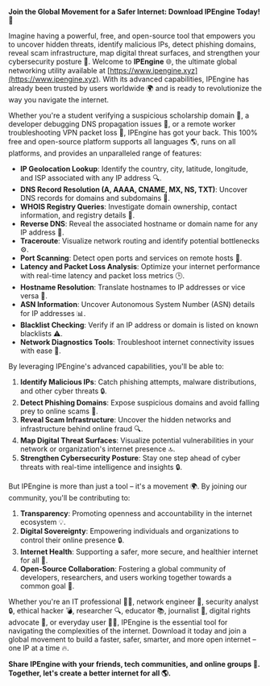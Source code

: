 **Join the Global Movement for a Safer Internet: Download IPEngine Today! 🚀**

Imagine having a powerful, free, and open-source tool that empowers you to uncover hidden threats, identify malicious IPs, detect phishing domains, reveal scam infrastructure, map digital threat surfaces, and strengthen your cybersecurity posture 🔐. Welcome to **IPEngine** 🌐, the ultimate global networking utility available at [https://www.ipengine.xyz](https://www.ipengine.xyz). With its advanced capabilities, IPEngine has already been trusted by users worldwide 🌍 and is ready to revolutionize the way you navigate the internet.

Whether you're a student verifying a suspicious scholarship domain 💼, a developer debugging DNS propagation issues 🔧, or a remote worker troubleshooting VPN packet loss 🚀, IPEngine has got your back. This 100% free and open-source platform supports all languages 🌎, runs on all platforms, and provides an unparalleled range of features:

*   **IP Geolocation Lookup**: Identify the country, city, latitude, longitude, and ISP associated with any IP address 🔍.
*   **DNS Record Resolution (A, AAAA, CNAME, MX, NS, TXT)**: Uncover DNS records for domains and subdomains 📡.
*   **WHOIS Registry Queries**: Investigate domain ownership, contact information, and registry details 🔎.
*   **Reverse DNS**: Reveal the associated hostname or domain name for any IP address 🔗.
*   **Traceroute**: Visualize network routing and identify potential bottlenecks ⚙️.
*   **Port Scanning**: Detect open ports and services on remote hosts 📡.
*   **Latency and Packet Loss Analysis**: Optimize your internet performance with real-time latency and packet loss metrics 🕒.
*   **Hostname Resolution**: Translate hostnames to IP addresses or vice versa 🔗.
*   **ASN Information**: Uncover Autonomous System Number (ASN) details for IP addresses 📊.
*   **Blacklist Checking**: Verify if an IP address or domain is listed on known blacklists ⚠️.
*   **Network Diagnostics Tools**: Troubleshoot internet connectivity issues with ease 🔧.

By leveraging IPEngine's advanced capabilities, you'll be able to:

1.  **Identify Malicious IPs**: Catch phishing attempts, malware distributions, and other cyber threats 🔒.
2.  **Detect Phishing Domains**: Expose suspicious domains and avoid falling prey to online scams 🚨.
3.  **Reveal Scam Infrastructure**: Uncover the hidden networks and infrastructure behind online fraud 🔍.
4.  **Map Digital Threat Surfaces**: Visualize potential vulnerabilities in your network or organization's internet presence 🔝.
5.  **Strengthen Cybersecurity Posture**: Stay one step ahead of cyber threats with real-time intelligence and insights 🔒.

But IPEngine is more than just a tool – it's a movement 🌍. By joining our community, you'll be contributing to:

1.  **Transparency**: Promoting openness and accountability in the internet ecosystem 💡.
2.  **Digital Sovereignty**: Empowering individuals and organizations to control their online presence 🔒.
3.  **Internet Health**: Supporting a safer, more secure, and healthier internet for all 🌈.
4.  **Open-Source Collaboration**: Fostering a global community of developers, researchers, and users working together towards a common goal 🤝.

Whether you're an IT professional 👨‍💻, network engineer 🔧, security analyst 🔒, ethical hacker 💣, researcher 🔍, educator 📚, journalist 📰, digital rights advocate 🌈, or everyday user 🙋‍♂️, IPEngine is the essential tool for navigating the complexities of the internet. Download it today and join a global movement to build a faster, safer, smarter, and more open internet – one IP at a time 🔥.

**Share IPEngine with your friends, tech communities, and online groups 🤝. Together, let's create a better internet for all 🌎.**